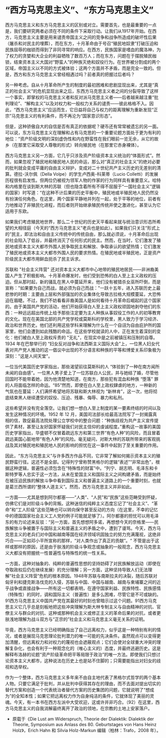 # “西方马克思主义”、“东方马克思主义”

西方马克思主义和东方马克思主义的区别或对立。需要首先，也是最重要的一点是，我们要研究两者必须在不同的条件下采取行动。让我们从1917年开始。在西方，马克思主义主要是用来谴责帝国主义之间的竞争和战争所造成的破坏性后果（屠杀和对民主的埋葬），而在东方，十月革命由于号召“殖民地奴隶”打破压迫和民族屈辱的枷锁而得到了非同寻常的响应。在西方，民族国家是嗜血的魔洛神，为了权力的贪婪和大企业的利益牺牲了数百万人；而在东方，问题在于摆脱殖民枷锁，结束资本主义大国对“野蛮人”的种族灭绝和奴役行为。在世界被分割成的两个区域，帝国主义以不同的方式被体验；这两个方面并不矛盾，而是完全一致的。但是，西方和东方马克思主义曾经相遇过吗？前者真的把握过后者吗？

另一种考虑。自从十月革命所产生的制度的最初困难和悲剧显现出来，尤其是“真正的社会主义”的危机显现出来之后，东西方马克思主义者之间的分裂导致了这样一个事实，即掌权的马克思主义者和反对派马克思主义者——后者越来越注重“批判理论”、“解构主义”以及对权力和一般权力关系的谴责——彼此格格不入。因此，“西方马克思主义”应运而生，它日益将自己与权力的距离理解为重新发现“正宗”马克思主义的有利条件，而不再沦为“国家意识形态”。

但是，这种骄傲自大的自信是否有真正的依据呢？硬币还有常常被遗忘的另一面。可以说，东方马克思主义在理解和占有马克思的一个重要论题方面处于更为有利的地位：“资产阶级文明的深刻虚伪性和内在野蛮性在我们眼前一览无余，从它的故乡（在那里它采取受人尊敬的形式）转向殖民地（在那里它赤身裸体）。

西方马克思主义另一方面，它几乎只涉及资产阶级资本主义统治的“体面形式”。然而，如果忽视了殖民地和殖民地人民的命运，那么对“真正的社会主义”的绝对必要的批判就会变成平庸的自由主义辩护，变成对二十世纪共产主义历史的无差别的清算。德拉-沃尔佩（Della Volpe）的学生卢西奥-科莱蒂（Lucio Colletti）的发展历程很有启发性。但两位仍被视为领军人物的作家的行为同样具有重要意义。哈特和内格里在谈到斯大林的苏联（但也隐含着所有不得不屈服于“一国社会主义”逻辑的国家）时写道：“在这种不计后果的历史平衡中，殖民地或半殖民地人民仍然没有扮演任何角色。在这里，两个国家平静地并列在一起，处于平等的地位，前者有力地推动了非殖民化进程，而后者则开始继承殖民传统并使之激进化，甚至认为它适用于东欧。

如果我们考虑殖民地世界，那么二十世纪的历史天平看起来就与统治意识形态所希望的大相径庭（今天的“西方马克思主义”老兵也是如此）。如果我们只关注“形式上的”民主，即法治和自由主义传统中的传统自由，那么就必须说，十月革命后出现的社会陷入了低谷，并最终消灭了任何形式的民主。然而，在当时，它们激发了殖民地或资本主义大都市外围人民争取民主和解放、争取承认的欲望热情；它们激发了殖民地或资本主义大都市外围人民的要求热情。在殖民地或半殖民地，正是资产阶级民主大都市用鲜血扼杀了民主诉求。

苏联和 "社会主义阵营" 还对资本主义大都市中心地带的殖民地居民——非洲裔美国人产生了积极影响。十月革命爆发时，他们受到恐怖的白人至上主义政权的压迫。但从那时起，新的骚乱在黑人中蔓延开来，他们没有被猎杀女巫所吓倒，而是宣称："如果要为自己而战，就必须为自己而战："一跃十五年，进入苏联历史上最悲惨的时期：主要由上层和外部强加的农业集体化导致古拉格大规模蔓延，大恐怖迫在眉睫。不过，我们不妨看看非裔美国人是如何看待十月革命后崛起的这个国家的。由于美国共产党的活动，他们开始获得白人至上主义政权顽固地剥夺他们的东西：一种远远超出传统上给予那些注定要为主人种族从事奴役工作的人的初等教育的文化。现在在美国北部的共产党学校或莫斯科的学校里，黑人致力于学习经济、政治和世界历史。他们还利用这些学科来理解为什么在一个自诩为自由庇护所的国家里，他们会遭到如此残酷的命运。在这些学校就读的人中，正在发生着深刻的变化：他们被白人至上政权斥责的 "无礼"，在现实中是之前被镇压和压制的自尊。1934 年在巴黎举行的 “妇女反对战争和法西斯主义国际大会”上，一位黑人妇女代表对共产党人推动的这一倡议中出现的不分语言和种族的平等和博爱关系印象极为深刻："这是人间天堂"。

一位当代美国历史学家指出，那些渴望前往莫斯科的人 “体验到了一种在南方闻所未闻的自由感”。一位黑人男子爱上了一位苏联白人公民，并与她结了婚，尽管他回国时不能带着她，因为他清楚地知道，在南方，那些犯有混血和种族 “堕落” 罪的人将面临怎样的命运。“85”然而，即使在白人至上政权肆虐的地方，一种新的气氛也在蔓延：人们满怀希望地将苏联和斯大林视为 “新林肯”，这一次，他将彻底结束黑人继续遭受的奴役、压迫、残暴、侮辱、暴力和私刑。

这些希望并没有完全落空。让我们想一想白人至上制度的某一要素终结的时间以及发生这种情况的环境。1952 年 12 月，美国司法部长给最高法院写了一封揭露真相的信，敦促最高法院处理公立学校中的整合问题：“种族歧视为共产主义宣传提供了素材，甚至让友好国家怀疑我们对民主信仰的虔诚程度。”重构这一故事的美国历史学家指出，华盛顿不仅冒着疏远东方和第三世界“有色人种”的风险，而且冒着疏远美国心脏地带“有色人种”的风险。毫无疑问，对斯大林的苏联所带来的客观挑战及其对殖民地和殖民地人民的影响的担忧在这一事件中起到了至关重要的作用。

因此，“东方马克思主义”与许多西方作品不同，它非常了解如何揭示资本主义的殖民野蛮行径。这还不是全部。记得列宁曾称赞黑格尔的逻辑“表述”“非常出色”，根据这种逻辑，普遍性必须包含在“特殊性的财富”中。“列宁、胡志明、毛泽东和卡斯特罗等人忠实于这一方法，从未在爱国主义和国际主义之间构建矛盾，而是始终在被压迫民族的解放斗争中看到国际主义和普遍主义道路上的一个重要时刻，也就是葛兰西所谓的“整体人道主义”。然而，西方马克思主义并非如此。

一方面——尤其是想到阿尔都塞——“人类”、“人民”和“民族”这些范畴受到怀疑，仿佛它们是对阶级斗争的背叛。这种迷信的纯粹主义态度忘记了“社会主义”、“革命”和“工人阶级”这些范畴也可以转向保守甚至反动的方向（在这里，不幸的记忆中的德国国家社会主义工人党的例子可能就足够了）。阿尔都塞的担忧可以用毛泽东的有力论述来反驳：“另一方面，首先想想阿多诺，再想想今天的奈格里——民族解放斗争被置于与国际主义和普遍主义的矛盾之中，遭到了谩骂。今天，西方马克思主义的老兵们对中国和越南等国在经济领域巩固独立的努力充满蔑视，这绝非巧合——正如邓小平所宣称的那样，“对人类作出了真正的贡献”。“ 不管是出于这样或那样的原因，还是由于肤浅的阶级斗争观念或抽象的一般观念，西方马克思主义大都没有把握统一性普遍性与特殊性的统一性关系。

一方面，这种对抽象的、纯粹的普遍性思想的坚持妨碍了对民族解放运动（即使在夺取政权后仍在继续发展）的充分理解；另一方面，这种坚持导致人们无法理解“社会主义阵营”危机的根本原因。1948年苏联与南斯拉夫的决裂，随后苏联对匈牙利和捷克斯洛伐克的入侵，苏联与中国、中国与越南、越南与柬埔寨之间的近乎战争或直接战争——所有这一切都表明，在遵守国家利益、民族特性、民族感情（特殊性）的同时，调和国际主义（普遍性）是多么困难，尽管它是不可或缺的。91西方马克思主义中国共产党在其最好的时刻也曾暗示过这个问题。91西方马克思主义它几乎总是刻板地把这些冲突理解为斯大林专制主义与自由精神的对抗、官僚主义与群众的对抗、这种或那种机会主义或修正主义的革命后果的对抗，或者更肤浅地理解为战斗双方与“正宗的”社会主义和马克思主义毫无关系的证明。

毕竟，西方马克思主义已经明确指出了自己远离权力，似乎这是一种特别有利的情况，或者是展现马克思理论批判潜力的唯一可能的先决条件。虽然观点可以变得更加清醒，但远离权力和对权力的蔑视也会遮蔽观点；它们会使对全球重大冲突的理解复杂化，也会有利于一种观念化的（唯心主义的）态度，并最终逃避历史。这是解释布洛赫的论题“资产阶级革命把平等局限于政治”的唯一方法。即使我们只想讨论资本主义大都市，这种说法在历史上也是站不住脚的；只需要能指出对妇女的歧视和选举权。

作为一个整体，西方马克思主义多年来不由自主地代表了黑格尔式哲学的两个基本人物。只要它满足于批判，并从批判中获得其存在的理由，而不去面对提出切实的替代方案和创造一个代表统治者替代方案的历史集团的问题，它就说明了“想成为”的全知本性；如果它把远离权力作为自身纯洁的条件，它就体现了美丽的灵魂。今天，有一本书在西方左派中大受欢迎，这或许并非巧合。（92）在这里，西方马克思主义的自我消解最终离开了政治的领地，在宗教的土地上安家落户。



* 原载于《Die Lust am Widerspruch, Theorie der Dialektik: Dialektik der Theorie, Symposium aus Anlass des 80. Geburtstages von Hans Heinz Holz》，Erich Hahn 和 Silvia Holz-Markun 编辑（柏林：Trafo，2008 年）。

